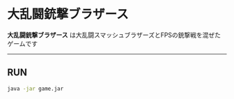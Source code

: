# 大乱闘銃撃ブラザース

**大乱闘銃撃ブラザース** は大乱闘スマッシュブラザーズとFPSの銃撃戦を混ぜたゲームです

---

## RUN

```sh
java -jar game.jar
```
